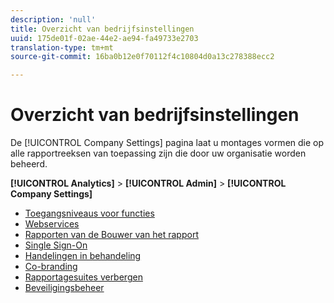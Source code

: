 ```yaml
---
description: 'null'
title: Overzicht van bedrijfsinstellingen
uuid: 175de01f-02ae-44e2-ae94-fa49733e2703
translation-type: tm+mt
source-git-commit: 16ba0b12e0f70112f4c10804d0a13c278388ecc2

---
```



# Overzicht van bedrijfsinstellingen

De [!UICONTROL Company Settings] pagina laat u montages vormen die op alle rapportreeksen van toepassing zijn die door uw organisatie worden beheerd.

**[!UICONTROL Analytics]** > **[!UICONTROL Admin]** > **[!UICONTROL Company Settings]**

+ [Toegangsniveaus voor functies](feature-access-levels.md)
+ [Webservices](web-services-admin.md)
+ [Rapporten van de Bouwer van het rapport](report-builder-reports-admin.md)
+ [Single Sign-On](single-signon-admin.md)
+ [Handelingen in behandeling](pending-actions-admin.md)
+ [Co-branding](co-branding-admin.md)
+ [Rapportagesuites verbergen](c-hide-report-suites.md)
+ [Beveiligingsbeheer](security-manager.md)

